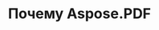 ---
title: Почему Aspose.PDF
linktitle: Почему Aspose.PDF
type: docs
weight: 10
url: /ru/cpp/why-aspose-pdf/
description: В следующем разделе объясняется, почему пользователи выбирают Aspose.PDF для C++ для работы с документами.
lastmod: "2024-03-05"
sitemap:
    changefreq: "weekly"
    priority: 0.7
---